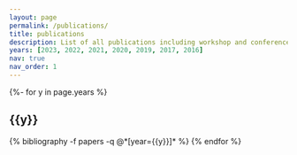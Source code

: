 ```yaml
---
layout: page
permalink: /publications/
title: publications
description: List of all publications including workshop and conference papers, journals and thesis.
years: [2023, 2022, 2021, 2020, 2019, 2017, 2016]
nav: true
nav_order: 1
---
```

<!-- _pages/publications.md -->
<div class="publications">

{%- for y in page.years %}
  <h2 class="year">{{y}}</h2>
  {% bibliography -f papers -q @*[year={{y}}]* %}
{% endfor %}

</div>
